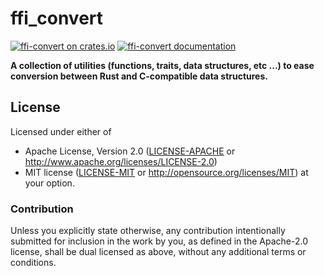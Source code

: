 # ffi_convert
[![ffi-convert on crates.io](https://img.shields.io/crates/v/ffi-convert.svg)](https://crates.io/crates/ffi-convert)
[![ffi-convert documentation](https://docs.rs/ffi-convert/badge.svg)](https://docs.rs/ffi-convert/)

**A collection of utilities (functions, traits, data structures, etc ...) to ease conversion between Rust and C-compatible data structures.**

## License

Licensed under either of
 * Apache License, Version 2.0 ([LICENSE-APACHE](LICENSE-APACHE) or http://www.apache.org/licenses/LICENSE-2.0)
 * MIT license ([LICENSE-MIT](LICENSE-MIT) or http://opensource.org/licenses/MIT)
at your option.

### Contribution

Unless you explicitly state otherwise, any contribution intentionally submitted
for inclusion in the work by you, as defined in the Apache-2.0 license, shall
be dual licensed as above, without any additional terms or conditions.
